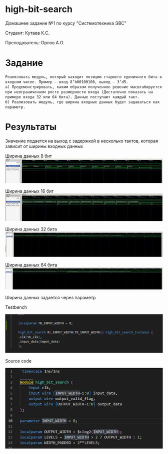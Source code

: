 # high-bit-search
Домашнее задание №1 по курсу "Системотехника ЭВС"

Студент: Кутаев К.С.

Преподаватель: Орлов А.О.

# Задание
```
Реализовать модуль, который находит позицию старшего единичного бита в входном числе. Пример – вход 8’b00100100, выход – 3’d5.
а) Продемонстрировать, каким образом полученное решение масштабируется при неограниченном росте размерности входа (Достаточно показать на примере входа 32 или 64 бита). Данные поступают каждый такт.
б) Реализовать модуль, где ширина входных данных будет задаваться как параметр.
```

# Результаты

Значение подается на выход с задержкой в несколько тактов, которая зависит от ширины входных данных

Ширина данных 8 бит
![8_bit](./images/8_bit.jpg)

Ширина данных 16 бит
![16_bit](./images/16_bit.jpg)

Ширина данных 32 бита
![32_bit](./images/32_bit.jpg)

Ширина данных 64 бита
![64_bit](./images/64_bit.jpg)

Ширина данных задается через параметр 

Testbench

![tb_param](./images/tb_param.jpg)

Source code

![src_param](./images/src_param.jpg)

